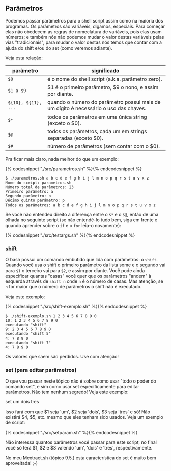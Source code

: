 ## Parâmetros

Podemos passar parâmetros para o shell script assim como na maioria
dos programas. Os parâmetros são variáveis, digamos, especiais. Para
começar elas não obedecem as regras de nomeclatura de variáveis, pois
elas usam números; e também nós não podemos mudar o valor destas
variáveis pelas vias "tradicionais", para mudar o valor destas nós temos
que contar com a ajuda do shift e/ou do set (como veremos adiante).

Veja esta relação:

parâmetro | significado
--- | ---
`$0`              | é o nome do shell script (a.k.a. parâmetro zero).
`$1 a $9`         | $1 é o primeiro parâmetro, $9 o nono, e assim por diante.
`${10}, ${11}, ...` | quando o número do parâmetro possui mais de um dígito é necessário o uso das chaves.
`$*`              | todos os parâmetros em uma única string (exceto o $0).
`$@`              | todos os parâmetros, cada um em strings separadas (exceto $0).
`$#`              | número de parâmetros (sem contar com o $0).

Pra ficar mais claro, nada melhor do que um exemplo:

{% codesnippet "./src/parametros.sh" %}{% endcodesnippet %}

```
$ ./parametros.sh a b c d e f g h i j l m n o p q r s t u v x z
Nome do script: parametros.sh
Número total de parâmetros: 23
Primeiro parâmetro: a
Segundo parâmetro: b
Décimo quinto parâmetro: p
Todos os parâmetros: a b c d e f g h i j l m n o p q r s t u v x z
```


Se você não entendeu direito a diferença entre o `$*` e o `$@`, então dê
uma olhada no seguinte script (se não entendê-lo tudo bem, siga em frente
e quando aprender sobre o `if` e o `for` leia-o novamente):

{% codesnippet "./src/testargs.sh" %}{% endcodesnippet %}



### shift

O bash possui um comando embutido que lida com parâmetros: o `shift`.
Quando você usa o shift o primeiro parâmetro da lista some e o segundo vai
para `$1` o terceiro vai para `$2`, e assim por diante. Você pode ainda
especificar quantas "casas" você quer que os parâmetros "andem" à
esquerda através de `shift n` onde `n` é o número de casas. Mas atenção, se `n`
for maior que o número de parâmetros o shift não é executado.

Veja este exemplo:

{% codesnippet "./src/shift-exemplo.sh" %}{% endcodesnippet %}

```
$ ./shift-exemplo.sh 1 2 3 4 5 6 7 8 9 0
10: 1 2 3 4 5 6 7 8 9 0
executando "shift"
9: 2 3 4 5 6 7 8 9 0
executando "shift 5"
4: 7 8 9 0
executando "shift 7"
4: 7 8 9 0
```

Os valores que saem são perdidos. Use com atenção!


### set (para editar parâmetros)

O que vou passar neste tópico não é sobre como usar "todo o poder do
comando set", e sim como usar set especificamente para editar parâmetros.
Não tem nenhum segredo! Veja este exemplo:

set um dois tres

Isso fará com que $1 seja 'um', $2 seja 'dois', $3 seja 'tres' e só!
Não existirá $4, $5, etc. mesmo que eles tenham sido usados. Veja um
exemplo de script:

{% codesnippet "./src/setparam.sh" %}{% endcodesnippet %}

Não interessa quantos parâmetros você passar para este script, no
final você só terá $1, $2 e $3 valendo 'um', 'dois' e 'tres',
respectivamente.

No meu Mextract.sh (tópico 9.5.) esta característica do set é muito
bem aproveitada! ;-)



